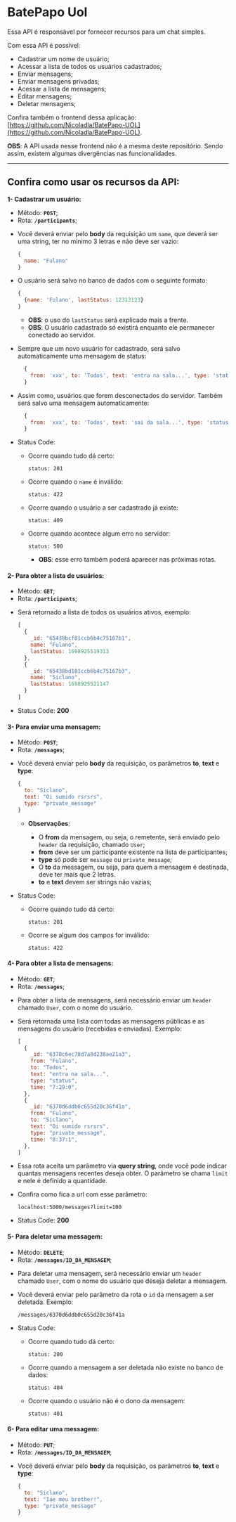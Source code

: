 # BatePapo Uol

Essa API é responsável por fornecer recursos para um chat simples.

Com essa API é possível:

- Cadastrar um nome de usuário;
- Acessar a lista de todos os usuários cadastrados;
- Enviar mensagens;
- Enviar mensagens privadas;
- Acessar a lista de mensagens;
- Editar mensagens;
- Deletar mensagens;

Confira também o frontend dessa aplicação: [https://github.com/Nicoladla/BatePapo-UOL](https://github.com/Nicoladla/BatePapo-UOL).

**OBS**: A API usada nesse frontend não é a mesma deste repositório. Sendo assim, existem algumas divergências nas funcionalidades.

---

## Confira como usar os recursos da API:

**1- Cadastrar um usuário:**

- Método: **`POST`**;
- Rota: **`/participants`**;

* Você deverá enviar pelo **body** da requisição um `name`, que deverá ser uma string, ter no mínimo 3 letras e não deve ser vazio:

  ```javascript
  {
    name: "Fulano"
  }
  ```

- O usuário será salvo no banco de dados com o seguinte formato:

  ```javascript
  {
    {name: 'Fulano', lastStatus: 12313123}
  }
  ```

  - **OBS**: o uso do `lastStatus` será explicado mais a frente.
  - **OBS**: O usuário cadastrado só existirá enquanto ele permanecer conectado ao servidor.
  
- Sempre que um novo usuário for cadastrado, será salvo automaticamente uma mensagem de status:

  ```javascript
    {
      from: 'xxx', to: 'Todos', text: 'entra na sala...', type: 'status', time: 'HH:MM:SS'
    }
  ```

- Assim como, usuários que forem desconectados do servidor. Também será salvo uma mensagem automaticamente:

  ```javascript
    {
      from: 'xxx', to: 'Todos', text: 'sai da sala...', type: 'status', time: 'HH:MM:SS'
    }
  ```
  
- Status Code:

  - Ocorre quando tudo dá certo:

    ```
    status: 201
    ```

  - Ocorre quando o `name` é inválido:

    ```
    status: 422
    ```

  - Ocorre quando o usuário a ser cadastrado já existe:

    ```
    status: 409
    ```

  - Ocorre quando acontece algum erro no servidor:

    ```
    status: 500
    ```

    - **OBS**: esse erro também poderá aparecer nas próximas rotas.

#### 2- Para obter a lista de usuários:

- Método: **`GET`**;
- Rota: **`/participants`**;

* Será retornado a lista de todos os usuários ativos, exemplo:

  ```javascript
  [
    {
      _id: "65438bcf81ccb6b4c75167b1",
      name: "Fulano",
      lastStatus: 1698925519313
    },
    {
      _id: "65438bd181ccb6b4c75167b3",
      name: "Siclano",
      lastStatus: 1698925521147
    }
  ]
  ```

- Status Code: **200**

#### 3- Para enviar uma mensagem:

- Método: **`POST`**;
- Rota: **`/messages`**;

* Você deverá enviar pelo **body** da requisição, os parâmetros **to**, **text** e **type**:

  ```javascript
  {
    to: "Siclano",
    text: "Oi sumido rsrsrs",
    type: "private_message"
  }
  ```

  - **Observações**:

    - O **from** da mensagem, ou seja, o remetente, será enviado pelo `header` da requisição, chamado `User`;
    * **from** deve ser um participante existente na lista de participantes;
    * **type** só pode ser `message` ou `private_message`;
    * O **to** da messagem, ou seja, para quem a mensagem é destinada, deve ter mais que 2 letras.
    * **to** e **text** devem ser strings não vazias;

- Status Code:

  - Ocorre quando tudo dá certo:

    ```
    status: 201
    ```

  - Ocorre se algum dos campos for inválido:

    ```
    status: 422
    ```

#### 4- Para obter a lista de mensagens:

- Método: **`GET`**;
- Rota: **`/messages`**;

* Para obter a lista de mensagens, será necessário enviar um `header` chamado `User`, com o nome do usuário.

* Será retornada uma lista com todas as mensagens públicas e as mensagens do usuário (recebidas e enviadas). Exemplo:

  ```javascript
  [
    {
      _id: "6370c6ec78d7a8d238ae21a3",
      from: "Fulano",
      to: "Todos",
      text: "entra na sala...",
      type: "status",
      time: "7:29:0",
    },
    {
      _id: "6370d6ddb0c655d20c36f41a",
      from: "Fulano",
      to: "Siclano",
      text: "Oi sumido rsrsrs",
      type: "private_message",
      time: "8:37:1",
    },
  ]
  ```
  
- Essa rota aceita um parâmetro via **query string**, onde você pode indicar quantas mensagens recentes deseja obter. O parâmetro se chama `limit` e nele é definido a quantidade.

- Confira como fica a url com esse parâmetro:

  ```
  localhost:5000/messages?limit=100
  ```

- Status Code: **200**

#### 5- Para deletar uma messagem:

- Método: **`DELETE`**;
- Rota: **`/messages/ID_DA_MENSAGEM`**;

* Para deletar uma mensagem, será necessário enviar um `header` chamado `User`, com o nome do usuário que deseja deletar a mensagem.

* Você deverá enviar pelo parâmetro da rota o `id` da mensagem a ser deletada. Exemplo:

  ```
  /messages/6370d6ddb0c655d20c36f41a
  ```

- Status Code:

  - Ocorre quando tudo dá certo:

    ```
    status: 200
    ```

  - Ocorre quando a mensagem a ser deletada não existe no banco de dados:

    ```
    status: 404
    ```

  - Ocorre quando o usuário não é o dono da mensagem:

    ```
    status: 401
    ```

#### 6- Para editar uma messagem:

- Método: **`PUT`**;
- Rota: **`/messages/ID_DA_MENSAGEM`**;

* Você deverá enviar pelo **body** da requisição, os parâmetros **to**, **text** e **type**:

  ```javascript
  {
    to: "Siclano",
    text: "Iae meu brother!",
    type: "private_message"
  }
  ```
